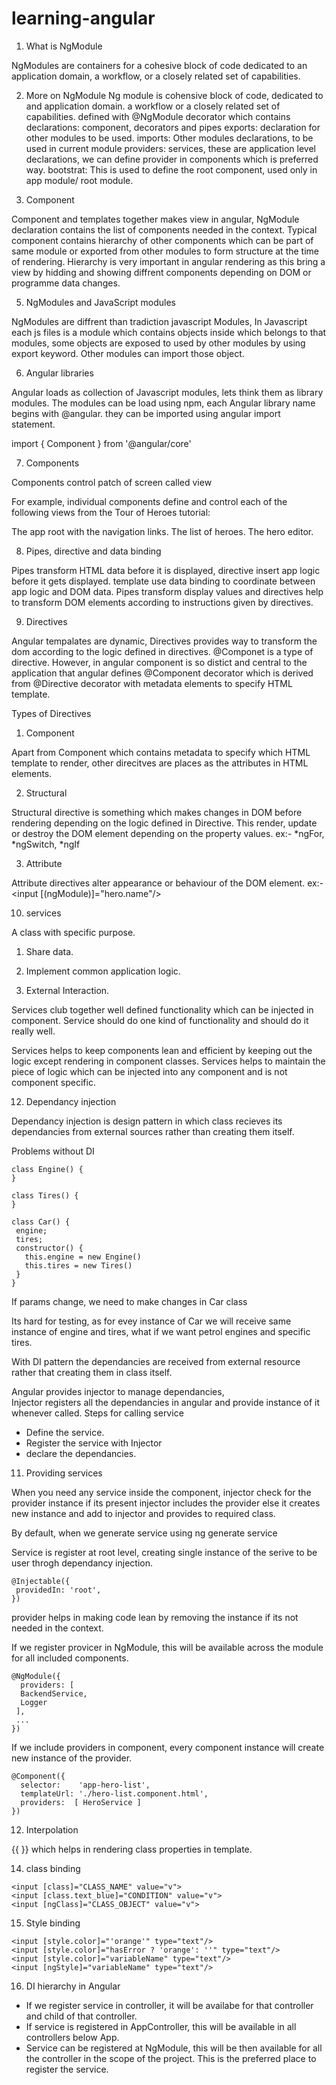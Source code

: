 # learning-angular
1. What is NgModule

NgModules are containers for a cohesive block of code dedicated to an application domain, a workflow, or a closely related set of capabilities. 

2. More on NgModule
Ng module is cohensive block of code, dedicated to and application domain. a workflow or a closely related set of capabilities.
defined with @NgModule decorator which contains
declarations: component, decorators and pipes
exports: declaration for other modules to be used.
imports: Other modules declarations, to be used in current module
providers: services, these are application level declarations, we can define provider in components which is preferred way.
bootstrat: This is used to define the root component, used only in app module/ root module.

4. Component

Component and templates together makes view in angular, NgModule declaration contains the list of components needed in the context.
Typical component contains hierarchy of other components which can be part of same module or exported from other modules to form structure at the time of rendering.
Hierarchy is very important in angular rendering as this bring a view by hidding and showing diffrent components depending on DOM or programme data changes.

5. NgModules and JavaScript modules

NgModules are diffrent
than tradiction javascript Modules, In Javascript each js files is a module which contains objects inside which belongs to that modules, some objects are exposed to used by other modules by using export keyword. Other modules can import those object.

6. Angular libraries

Angular loads as collection of Javascript modules, lets think them as library modules. The modules can be load using npm, each  Angular library name begins with @angular. they can be imported using angular import statement.

import { Component } from '@angular/core'

7. Components 

Components control patch of screen called view

For example, individual components define and control each of the following views from the Tour of Heroes tutorial:

The app root with the navigation links.
The list of heroes.
The hero editor.

8. Pipes, directive and data binding

Pipes transform HTML data before it is displayed, directive insert app logic before it gets displayed. template use data binding to coordinate between app logic and DOM data.
Pipes transform display values and directives help to transform DOM elements according to instructions given by directives.

9. Directives

Angular tempalates are dynamic, Directives provides way to transform the dom according to the logic defined in directives.
@Componet is a type of directive. However, in angular component is so distict and central to the application that angular defines @Component decorator which is derived from @Directive decorator with metadata elements to specify HTML template.

Types of Directives

1. Component

Apart from Component which contains metadata to specify which HTML template to render, other direcitves are places as the attributes in HTML elements.

2. Structural

Structural directive is something which makes changes in DOM before rendering depending on the logic defined in Directive. This render, update or destroy the DOM element depending on the property values. ex:- *ngFor, *ngSwitch, *ngIf

3. Attribute

Attribute directives alter appearance or behaviour of the DOM element. ex:- <input [(ngModule)]="hero.name"/>

10. services

A class with specific purpose.

  1. Share data.

  2. Implement common application logic.

  3. External Interaction.

Services club together well defined functionality which can be injected in component. Service should do one kind of functionality and should do it really well.

Services helps to keep components lean and efficient by keeping out the logic except rendering in component classes.
Services helps to maintain the piece of logic which can be injected into any component and is not component specific.

12. Dependancy injection

Dependancy injection is design pattern in which class recieves its dependancies from external sources rather than creating them itself.

Problems without DI
```
class Engine() {
}

class Tires() {
}

class Car() {
 engine;
 tires;
 constructor() {
   this.engine = new Engine()
   this.tires = new Tires()
 }
}
```

If params change, we need to make changes in Car class

Its hard for testing, as for evey instance of Car we will receive same instance of engine and tires, what if we want petrol engines and specific tires.

With DI pattern the dependancies are received from external resource rather that creating them in class itself.

Angular provides injector to manage dependancies,  
Injector registers all the dependancies in angular and provide instance of it whenever called.
Steps for calling service  
  * Define the service.  
  * Register the service with Injector
  * declare the dependancies.

11. Providing services

When you need any service inside the component, injector check for the provider instance if its present injector includes the provider else it creates new instance and add to injector and provides to required class.

By default, when we generate service using ng generate service

Service is register at root level, creating single instance of the serive to be user throgh dependancy injection.

```
@Injectable({
 providedIn: 'root',
})
```

provider helps in making code lean by removing the instance if its not needed in the context.


If we register provicer in NgModule, this will be available across the module for all included components.

```
@NgModule({
  providers: [
  BackendService,
  Logger
 ],
 ...
})
```

If we include providers in component, every component instance will create new instance of the provider.

```
@Component({
  selector:    'app-hero-list',
  templateUrl: './hero-list.component.html',
  providers:  [ HeroService ]
})
```

12. Interpolation

{{ }} which helps in rendering class properties in template.

14. class binding

```
<input [class]="CLASS_NAME" value="v">
<input [class.text_blue]="CONDITION" value="v">
<input [ngClass]="CLASS_OBJECT" value="v">

```

15. Style binding

```
<input [style.color]="'orange'" type="text"/>
<input [style.color]="hasError ? 'orange': ''" type="text"/>
<input [style.color]="variableName" type="text"/>
<input [ngStyle]="variableName" type="text"/>
```

16. DI hierarchy in Angular  
  * If we register service in controller, it will be availabe for that controller and child of that controller.
  * If service is registered in AppController, this will be available in all controllers below App.
  * Service can be registered at NgModule, this will be then available for all the controller in the scope of the project. This is the preferred place to register the service.

